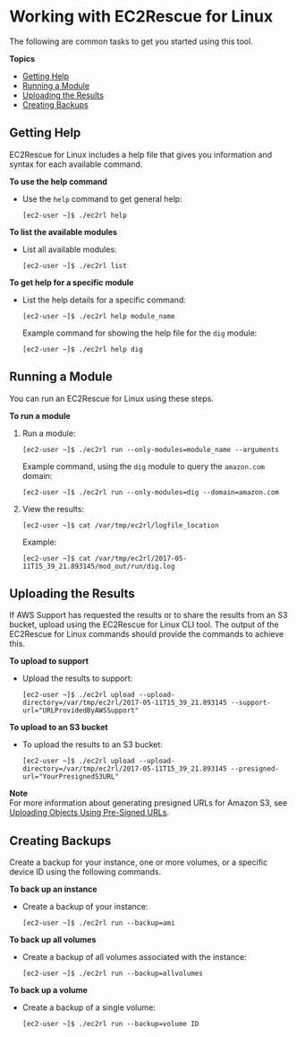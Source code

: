 # Working with EC2Rescue for Linux<a name="ec2rl_working"></a>

The following are common tasks to get you started using this tool\.

**Topics**
+ [Getting Help](#ec2rl_getting_help)
+ [Running a Module](#ec2rl_running_module)
+ [Uploading the Results](#ec2rl_uploading_results)
+ [Creating Backups](#ec2rl_creating_backups)

## Getting Help<a name="ec2rl_getting_help"></a>

EC2Rescue for Linux includes a help file that gives you information and syntax for each available command\.

**To use the help command**
+ Use the `help` command to get general help:

  ```
  [ec2-user ~]$ ./ec2rl help
  ```

**To list the available modules**
+ List all available modules:

  ```
  [ec2-user ~]$ ./ec2rl list
  ```

**To get help for a specific module**
+ List the help details for a specific command:

  ```
  [ec2-user ~]$ ./ec2rl help module_name
  ```

  Example command for showing the help file for the `dig` module:

  ```
  [ec2-user ~]$ ./ec2rl help dig
  ```

## Running a Module<a name="ec2rl_running_module"></a>

You can run an EC2Rescue for Linux using these steps\.

**To run a module**

1. Run a module:

   ```
   [ec2-user ~]$ ./ec2rl run --only-modules=module_name --arguments
   ```

   Example command, using the `dig` module to query the `amazon.com` domain:

   ```
   [ec2-user ~]$ ./ec2rl run --only-modules=dig --domain=amazon.com
   ```

1. View the results:

   ```
   [ec2-user ~]$ cat /var/tmp/ec2rl/logfile_location
   ```

   Example:

   ```
   [ec2-user ~]$ cat /var/tmp/ec2rl/2017-05-11T15_39_21.893145/mod_out/run/dig.log
   ```

## Uploading the Results<a name="ec2rl_uploading_results"></a>

If AWS Support has requested the results or to share the results from an S3 bucket, upload using the EC2Rescue for Linux CLI tool\. The output of the EC2Rescue for Linux commands should provide the commands to achieve this\.

**To upload to support**
+ Upload the results to support:

  ```
  [ec2-user ~]$ ./ec2rl upload --upload-directory=/var/tmp/ec2rl/2017-05-11T15_39_21.893145 --support-url="URLProvidedByAWSSupport"
  ```

**To upload to an S3 bucket**
+ To upload the results to an S3 bucket:

  ```
  [ec2-user ~]$ ./ec2rl upload --upload-directory=/var/tmp/ec2rl/2017-05-11T15_39_21.893145 --presigned-url="YourPresignedS3URL"
  ```
**Note**  
For more information about generating presigned URLs for Amazon S3, see [Uploading Objects Using Pre\-Signed URLs](http://docs.aws.amazon.com/AmazonS3/latest/dev/PresignedUrlUploadObject.html)\.

## Creating Backups<a name="ec2rl_creating_backups"></a>

Create a backup for your instance, one or more volumes, or a specific device ID using the following commands\.

**To back up an instance**
+ Create a backup of your instance:

  ```
  [ec2-user ~]$ ./ec2rl run --backup=ami
  ```

**To back up all volumes**
+ Create a backup of all volumes associated with the instance:

  ```
  [ec2-user ~]$ ./ec2rl run --backup=allvolumes
  ```

**To back up a volume**
+ Create a backup of a single volume:

  ```
  [ec2-user ~]$ ./ec2rl run --backup=volume ID
  ```